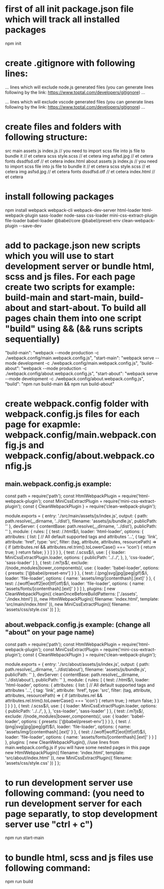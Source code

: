 # first of all init package.json file which will track all installed packages
npm init

# create .gitignore with following lines:

...
lines which will exclude node.js generated files (you can generate lines following by the link: https://www.toptal.com/developers/gitignore)
...

...
lines which will exclude vscode generated files (you can generate lines following by the link: https://www.toptal.com/developers/gitignore)
...

# create files and folders with following structure:
src
  main
    assets
      js
        index.js // you need to import scss file into js file to bundle it
        // et cetera
      scss
        style.scss
        // et cetera
      img
        asfsd.jpg
        // et cetera
      fonts
        dssdfsd.otf
        // et cetera
    index.html
  about
    assets
      js
        index.js // you need to import scss file into js file to bundle it
        // et cetera
      scss
        style.scss
        // et cetera
      img
        asfsd.jpg
        // et cetera
      fonts
        dssdfsd.otf
        // et cetera
    index.html
  // et cetera

# install following packages
npm install webpack webpack-cli webpack-dev-server html-loader html-webpack-plugin sass-loader node-sass css-loader mini-css-extract-plugin file-loader babel-loader @babel/core @babel/preset-env clean-webpack-plugin --save-dev

# add to package.json new scripts which you will use to start development server or bundle html, scss and js files. For each page create two scripts for example: build-main and start-main, build-about and start-about. To build all pages chain them into one script "build" using && (&& runs scripts sequentially)
"build-main": "webpack --mode production -c ./webpack.config/main.webpack.config.js",
"start-main": "webpack serve --mode development -c ./webpack.config/main.webpack.config.js",
"build-about": "webpack --mode production -c ./webpack.config/about.webpack.config.js",
"start-about": "webpack serve --mode development -c ./webpack.config/about.webpack.config.js",
"build": "npm run build-main && npm run build-about"

# create webpack.config folder with webpack.config.js files for each page for exapmle: webpack.config/main.webpack.config.js and webpack.config/about.webpack.config.js

## main.webpack.config.js example:

const path = require('path');
const HtmlWebpackPlugin = require('html-webpack-plugin');
const MiniCssExtractPlugin = require('mini-css-extract-plugin');
const { CleanWebpackPlugin } = require('clean-webpack-plugin');

module.exports = {
  entry: './src/main/assets/js/index.js',
  output: {
    path: path.resolve(__dirname, '../dist'),
    filename: 'assets/js/bundle.js',
    publicPath: ''
  },
  devServer: {
    contentBase: path.resolve(__dirname, '../dist'),
    publicPath: ''
  },
  module: {
    rules: [
      {
        test: /\.html$/i,
        loader: 'html-loader',
        options: {
          attributes: {
            list: [
              // All default supported tags and attributes
              '...',
              {
                tag: 'link',
                attribute: 'href',
                type: 'src',
                filter: (tag, attribute, attributes, resourcePath) => {
                  if (attributes.rel && attributes.rel.trim().toLowerCase() === 'icon') {
                    return true;
                  }
                  return false;
                }
              }
            ]
          }
        }
      },
      {
        test: /\.scss$/i,
        use: [
          {
            loader: MiniCssExtractPlugin.loader,
            options: {
              publicPath: '../../',
            },
          }, 
          'css-loader',
          'sass-loader'
        ]
      },
      {
        test: /\.m?js$/,
        exclude: /(node_modules|bower_components)/,
        use: {
          loader: 'babel-loader',
          options: {
            presets: ['@babel/preset-env']
          }
        }
      },
      {
        test: /\.(png|svg|jpg|jpeg|gif)$/i,
        loader: 'file-loader',
        options: {
          name: 'assets/img/[contenthash].[ext]'
        }
      },
      {
        test: /\.(woff|woff2|eot|ttf|otf)$/i,
        loader: 'file-loader',
        options: {
          name: 'assets/fonts/[contenthash].[ext]'
        }
      }
    ]
  },
  plugins: [
    new CleanWebpackPlugin({
      cleanOnceBeforeBuildPatterns: ['./assets', './index.html']
    }),
    new HtmlWebpackPlugin({
      filename: 'index.html',
      template: 'src/main/index.html'
    }),
    new MiniCssExtractPlugin({
      filename: 'assets/css/style.css'
    })
  ]
};

## about.webpack.config.js example: (change all "about" on your page name)

const path = require('path');
const HtmlWebpackPlugin = require('html-webpack-plugin');
const MiniCssExtractPlugin = require('mini-css-extract-plugin');
const { CleanWebpackPlugin } = require('clean-webpack-plugin');

module.exports = {
  entry: './src/about/assets/js/index.js',
  output: {
    path: path.resolve(__dirname, '../dist/about'),
    filename: 'assets/js/bundle.js',
    publicPath: ''
  },
  devServer: {
    contentBase: path.resolve(__dirname, '../dist/about'),
    publicPath: ''
  },
  module: {
    rules: [
      {
        test: /\.html$/i,
        loader: 'html-loader',
        options: {
          attributes: {
            list: [
              // All default supported tags and attributes
              '...',
              {
                tag: 'link',
                attribute: 'href',
                type: 'src',
                filter: (tag, attribute, attributes, resourcePath) => {
                  if (attributes.rel && attributes.rel.trim().toLowerCase() === 'icon') {
                    return true;
                  }
                  return false;
                }
              }
            ]
          }
        }
      },
      {
        test: /\.scss$/i,
        use: [
          {
            loader: MiniCssExtractPlugin.loader,
            options: {
              publicPath: '../../',
            },
          }, 
          'css-loader',
          'sass-loader'
        ]
      },
      {
        test: /\.m?js$/,
        exclude: /(node_modules|bower_components)/,
        use: {
          loader: 'babel-loader',
          options: {
            presets: ['@babel/preset-env']
          }
        }
      },
      {
        test: /\.(png|svg|jpg|jpeg|gif)$/i,
        loader: 'file-loader',
        options: {
          name: 'assets/img/[contenthash].[ext]'
        }
      },
      {
        test: /\.(woff|woff2|eot|ttf|otf)$/i,
        loader: 'file-loader',
        options: {
          name: 'assets/fonts/[contenthash].[ext]'
        }
      }
    ]
  },
  plugins: [
    new CleanWebpackPlugin(), //use lines from main.webpack.config.js if you will have some nested pages in this page
    new HtmlWebpackPlugin({
      filename: 'index.html',
      template: 'src/about/index.html'
    }),
    new MiniCssExtractPlugin({
      filename: 'assets/css/style.css'
    })
  ]
};

# to run development server use following command: (you need to run development server for each page separatly, to stop development server use "ctrl + c")
npm run start-main

# to bundle html, scss and js files use following command:
npm run build